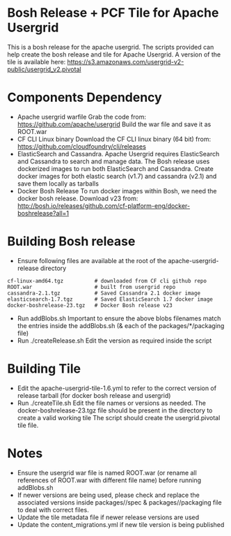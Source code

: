 # Bosh Release + PCF Tile for Apache Usergrid

This is a bosh release for the apache usergrid. The scripts provided can help create the bosh release and tile for Apache Usergrid.
A version of the tile is available here: https://s3.amazonaws.com/usergrid-v2-public/usergrid_v2.pivotal

# Components Dependency
* Apache usergrid warfile
  Grab the code from: https://github.com/apache/usergrid
  Build the war file and save it as ROOT.war 
* CF CLI Linux binary
  Download the CF CLI linux binary (64 bit) from: https://github.com/cloudfoundry/cli/releases
* ElasticSearch and Cassandra. 
  Apache Usergrid requires ElasticSearch and Cassandra to search and manage data.
  The Bosh release uses dockerized images to run both ElasticSearch and Cassandra.
  Create docker images for both elastic search (v1.7) and cassandra (v2.1) and save them locally as tarballs
* Docker Bosh Release
  To run docker images within Bosh, we need the docker bosh release.
  Download v23 from: http://bosh.io/releases/github.com/cf-platform-eng/docker-boshrelease?all=1

# Building Bosh release
* Ensure following files are available at the root of the apache-usergrid-release directory
```
cf-linux-amd64.tgz          # downloaded from CF cli github repo
ROOT.war                    # built from usergrid repo
cassandra-2.1.tgz           # Saved Cassandra 2.1 docker image 
elasticsearch-1.7.tgz       # Saved ElasticSearch 1.7 docker image 
docker-boshrelease-23.tgz   # Docker Bosh release v23
```
* Run addBlobs.sh
  Important to ensure the above blobs filenames match the entries inside the addBlobs.sh (& each of the packages/*/packaging file)
* Run ./createRelease.sh
  Edit the version as required inside the script
# Building Tile
* Edit the apache-usergrid-tile-1.6.yml to refer to the correct version of release tarball (for docker bosh release and usergrid)
* Run ./createTile.sh
  Edit the file names or versions as needed.
  The docker-boshrelease-23.tgz file should be present in the directory to create a valid working tile
  The script should create the usergrid.pivotal tile file.

# Notes
* Ensure the usergrid war file is named ROOT.war (or rename all references of ROOT.war with different file name) before running addBlobs.sh
* If newer versions are being used, please check and replace the associated versions inside packages/<package-name>/spec & packages/<packagge-name>/packaging file to deal with correct files.
* Update the tile metadata file if newer release versions are used
* Update the content_migrations.yml if new tile version is being published
